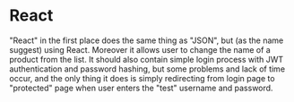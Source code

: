  # React
 "React" in the first place does the same thing as "JSON", but (as the name suggest) using React. Moreover it allows user to change the name of a product from the list. It should also contain simple login process with JWT authentication and password hashing, but some problems and lack of time occur, and the only thing it does is simply redirecting from login page to "protected" page when user enters the "test" username and password.